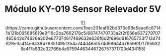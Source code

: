 # Módulo KY-019 Sensor Relevador 5V


<div align="center">
 ![](https://camo.githubusercontent.com/1bec201eaf92bd376e98e5eae6c87141b121b065685619e9f16c2ba7692178c5/68747470733a2f2f656e637279707465642d74626e302e677374617469632e636f6d2f696d616765733f713d74626e3a414e6439476351495f354a744d465f574d66644d765963717956326a4f7a632d32766b4a57594463446726757371703d434155)
 </div>
